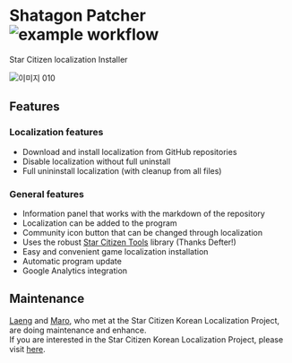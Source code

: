# Shatagon Patcher ![example workflow](https://github.com/sckorea/shatagon/actions/workflows/publish.yml/badge.svg)
Star Citizen localization Installer

![이미지 010](https://user-images.githubusercontent.com/11701767/110320126-32ed8580-8053-11eb-9930-0b99086ba76e.png)  

## Features
### Localization features
- Download and install localization from GitHub repositories
- Disable localization without full uninstall
- Full unininstall localization (with cleanup from all files)

### General features
- Information panel that works with the markdown of the repository
- Localization can be added to the program
- Community icon button that can be changed through localization
- Uses the robust [Star Citizen Tools](https://github.com/h0useRus/StarCitizen) library (Thanks Defter!)
- Easy and convenient game localization installation
- Automatic program update
- Google Analytics integration

## Maintenance
[Laeng](https://github.com/laeng) and [Maro](https://github.com/marona42), who met at the Star Citizen Korean Localization Project, are doing maintenance and enhance.  
If you are interested in the Star Citizen Korean Localization Project, please visit [here](https://sc.galaxyhub.kr).
